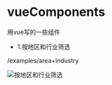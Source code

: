 # vueComponents
用vue写的一些组件


* 1.按地区和行业筛选

/examples/area+industry

![按地区和行业筛选](http://ogmy9zsil.bkt.clouddn.com/FE/vueComponens/001.png)
